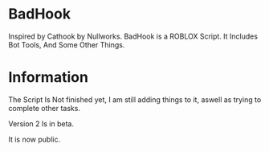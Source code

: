 # BadHook
Inspired by Cathook by Nullworks. BadHook is a ROBLOX Script. It Includes Bot Tools, And Some Other Things.
# Information
The Script Is Not finished yet, I am still adding things to it, aswell as trying to complete other tasks.

Version 2 Is in beta.

It is now public.
